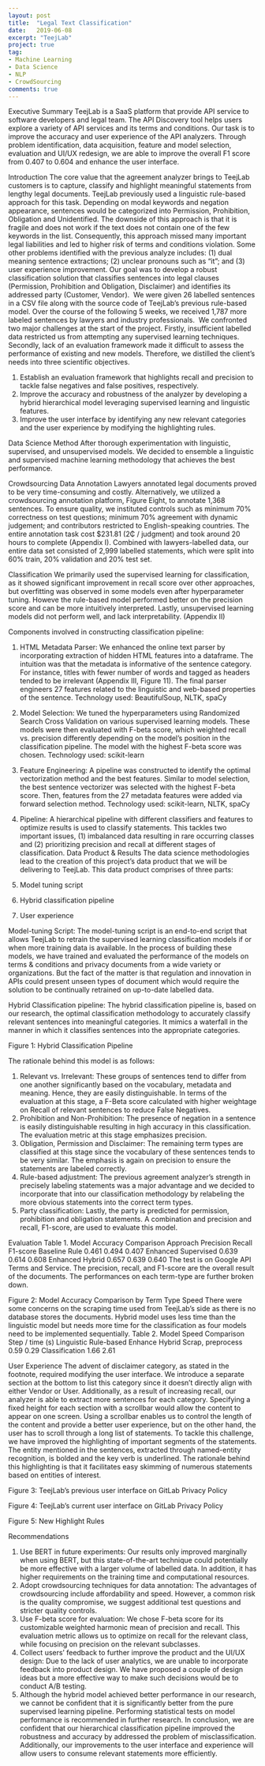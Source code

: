 ```yaml
---
layout: post
title:  "Legal Text Classification"
date:   2019-06-08
excerpt: "TeejLab"
project: true
tag:
- Machine Learning
- Data Science
- NLP
- CrowdSourcing
comments: true
---
```


Executive Summary
TeejLab is a SaaS platform that provide API service to software developers and legal team. The API Discovery tool helps users explore a variety of API services and its terms and conditions. Our task is to improve the accuracy and user experience of the API analyzers. Through problem identification, data acquisition, feature and model selection, evaluation and UI/UX redesign, we are able to improve the overall F1 score from 0.407 to 0.604 and enhance the user interface.

Introduction
The core value that the agreement analyzer brings to TeejLab customers is to capture, classify and highlight meaningful statements from lengthy legal documents. TeejLab previously used a linguistic rule-based approach for this task. Depending on modal keywords and negation appearance, sentences would be categorized into Permission, Prohibition, Obligation and Unidentified. The downside of this approach is that it is fragile and does not work if the text does not contain one of the few keywords in the list. Consequently, this approach missed many important legal liabilities and led to higher risk of terms and conditions violation. Some other problems identified with the previous analyze includes: (1) dual meaning sentence extractions; (2) unclear pronouns such as “it”; and (3) user experience improvement. Our goal was to develop a robust classification solution that classifies sentences into legal clauses (Permission, Prohibition and Obligation, Disclaimer) and identifies its addressed party (Customer, Vendor). 
We were given 26 labelled sentences in a CSV file along with the source code of TeejLab’s previous rule-based model. Over the course of the following 5 weeks, we received 1,787 more labeled sentences by lawyers and industry professionals. 
We confronted two major challenges at the start of the project. Firstly, insufficient labelled data restricted us from attempting any supervised learning techniques. Secondly, lack of an evaluation framework made it difficult to assess the performance of existing and new models. Therefore, we distilled the client’s needs into three scientific objectives.

1.	Establish an evaluation framework that highlights recall and precision to tackle false negatives and false positives, respectively.
2.	Improve the accuracy and robustness of the analyzer by developing a hybrid hierarchical model leveraging supervised learning and linguistic features.
3.	Improve the user interface by identifying any new relevant categories and the user experience by modifying the highlighting rules.






Data Science Method
After thorough experimentation with linguistic, supervised, and unsupervised models. We decided to ensemble a linguistic and supervised machine learning methodology that achieves the best performance.

Crowdsourcing Data Annotation
Lawyers annotated legal documents proved to be very time-consuming and costly. Alternatively, we utilized a crowdsourcing annotation platform, Figure Eight, to annotate 1,368 sentences. To ensure quality, we instituted controls such as minimum 70% correctness on test questions; minimum 70% agreement with dynamic judgement; and contributors restricted to English-speaking countries. The entire annotation task cost $231.81 (2₵ / judgment) and took around 20 hours to complete (Appendix I). Combined with lawyers-labelled data, our entire data set consisted of 2,999 labelled statements, which were split into 60% train, 20% validation and 20% test set.

Classification
We primarily used the supervised learning for classification, as it showed significant improvement in recall score over other approaches, but overfitting was observed in some models even after hyperparameter tuning. Howeve the rule-based model performed better on the precision score and can be more intuitively interpreted. Lastly, unsupervised learning models did not perform well, and lack interpretability. (Appendix II)

Components involved in constructing classification pipeline:
1.	HTML Metadata Parser: We enhanced the online text parser by incorporating extraction of hidden HTML features into a dataframe. The intuition was that the metadata is informative of the sentence category. For instance, titles with fewer number of words and tagged as headers tended to be irrelevant (Appendix III, Figure 11). The final parser engineers 27 features related to the linguistic and web-based properties of the sentence. Technology used: BeautifulSoup, NLTK, spaCy

2.	Model Selection: We tuned the hyperparameters using Randomized Search Cross Validation on various supervised learning models. These models were then evaluated with F-beta score, which weighted recall vs. precision differently depending on the model’s position in the classification pipeline. The model with the highest F-beta score was chosen. Technology used: scikit-learn

3.	Feature Engineering: A pipeline was constructed to identify the optimal vectorization method and the best features. Similar to model selection, the best sentence vectorizer was selected with the highest F-beta score. Then, features from the 27 metadata features were added via forward selection method. Technology used: scikit-learn, NLTK, spaCy

4.	Pipeline: A hierarchical pipeline with different classifiers and features to optimize results is used to classify statements. This tackles two important issues, (1) imbalanced data resulting in rare occurring classes and (2) prioritizing precision and recall at different stages of classification.
Data Product & Results
The data science methodologies lead to the creation of this project’s data product that we will be delivering to TeejLab. This data product comprises of three parts:
1.	Model tuning script
2.	Hybrid classification pipeline
3.	User experience

Model-tuning Script:
The model-tuning script is an end-to-end script that allows TeejLab to retrain the supervised learning classification models if or when more training data is available. In the process of building these models, we have trained and evaluated the performance of the models on terms & conditions and privacy documents from a wide variety or organizations. But the fact of the matter is that regulation and innovation in APIs could present unseen types of document which would require the solution to be continually retrained on up-to-date labelled data.

Hybrid Classification pipeline:
The hybrid classification pipeline is, based on our research, the optimal classification methodology to accurately classify relevant sentences into meaningful categories. It mimics a waterfall in the manner in which it classifies sentences into the appropriate categories.

Figure 1: Hybrid Classification Pipeline

The rationale behind this model is as follows:
1.	Relevant vs. Irrelevant: These groups of sentences tend to differ from one another significantly based on the vocabulary, metadata and meaning. Hence, they are easily distinguishable. In terms of the evaluation at this stage, a F-Beta score calculated with higher weightage on Recall of relevant sentences to reduce False Negatives.
2.	Prohibition and Non-Prohibition: The presence of negation in a sentence is easily distinguishable resulting in high accuracy in this classification. The evaluation metric at this stage emphasizes precision.
3.	Obligation, Permission and Disclaimer: The remaining term types are classified at this stage since the vocabulary of these sentences tends to be very similar. The emphasis is again on precision to ensure the statements are labeled correctly.
4.	Rule-based adjustment: The previous agreement analyzer’s strength in precisely labeling statements was a major advantage and we decided to incorporate that into our classification methodology by relabeling the more obvious statements into the correct term types.
5.	Party classification: Lastly, the party is predicted for permission, prohibition and obligation statements. A combination and precision and recall, F1-score, are used to evaluate this model.

Evaluation
Table 1. Model Accuracy Comparison
Approach
Precision
Recall
F1-score
Baseline Rule
0.461
0.494
0.407
Enhanced Supervised
0.639
0.614
0.608
Enhanced Hybrid
0.657
0.639
0.640
The test is on Google API Terms and Service.  The precision, recall, and F1-score are the overall result of the documents. The performances on each term-type are further broken down.

Figure 2: Model Accuracy Comparison by Term Type
Speed
There were some concerns on the scraping time used from TeejLab’s side as there is no database stores the documents. Hybrid model uses less time than the linguistic model but needs more time for the classification as four models need to be implemented sequentially.
Table 2. Model Speed Comparison
Step / time (s)
Linguistic Rule-based
Enhance Hybrid
Scrap, preprocess
0.59
0.29
Classification
1.66
2.61

User Experience
The advent of disclaimer category, as stated in the footnote, required modifying the user interface. We introduce a separate section at the bottom to list this category since it doesn’t directly align with either Vendor or User. Additionally, as a result of increasing recall, our analyzer is able to extract more sentences for each category. Specifying a fixed height for each section with a scrollbar would allow the content to appear on one screen. Using a scrollbar enables us to control the length of the content and provide a better user experience, but on the other hand, the user has to scroll through a long list of statements. To tackle this challenge, we have improved the highlighting of important segments of the statements. The entity mentioned in the sentences, extracted through named-entity recognition, is bolded and the key verb is underlined. The rationale behind this highlighting is that it facilitates easy skimming of numerous statements based on entities of interest.


Figure 3: TeejLab’s previous user interface on GitLab Privacy Policy



Figure 4: TeejLab’s current user interface on GitLab Privacy Policy





Figure 5: New Highlight Rules

Recommendations
1.	Use BERT in future experiments: Our results only improved marginally when using BERT, but this state-of-the-art technique could potentially be more effective with a larger volume of labelled data. In addition, it has higher requirements on the training time and computational resources.
2.	Adopt crowdsourcing techniques for data annotation: The advantages of crowdsourcing include affordability and speed. However, a common risk is the quality compromise, we suggest additional test questions and stricter quality controls.
3.	Use F-beta score for evaluation: We chose F-beta score for its customizable weighted harmonic mean of precision and recall. This evaluation metric allows us to optimize on recall for the relevant class, while focusing on precision on the relevant subclasses.
4.	Collect users’ feedback to further improve the product and the UI/UX design: Due to the lack of user analytics, we are unable to incorporate feedback into product design. We have proposed a couple of design ideas but a more effective way to make such decisions would be to conduct A/B testing.
5.	Although the hybrid model achieved better performance in our research, we cannot be confident that it is significantly better from the pure supervised learning pipeline. Performing statistical tests on model performance is recommended in further research.
In conclusion, we are confident that our hierarchical classification pipeline improved the robustness and accuracy by addressed the problem of misclassification. Additionally, our improvements to the user interface and experience will allow users to consume relevant statements more efficiently.
